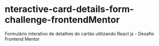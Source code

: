 # nteractive-card-details-form-challenge-frontendMentor
Formulário interativo de detalhes do cartão utilizando React js -  Desafio Frontend Mentor
